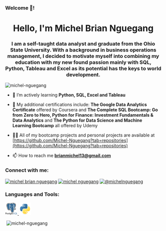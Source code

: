 ### Welcome 👋!

<h1 align="center">Hello, I'm Michel Brian Nguegang</h1>
<h3 align="center">I am a self-taught data analyst and graduate from the Ohio State University. With a background in business operations management, I decided to motivate myself into combining my education with my new found passion mainly with SQL, Python, Tableau and Excel as its potential has the keys to world development.</h3>

<p align="left"> <img src="https://komarev.com/ghpvc/?username=michel-nguegang&label=Profile%20views&color=0e75b6&style=flat" alt="michel-nguegang" /> </p>

- 🌱 I’m actively learning **Python, SQL, Excel and Tableau**

- 📜 My additional certifications include: **The Google Data Analytics Certificate** offered by Coursera and **The Complete SQL Bootcamp: Go from Zero to Hero, Python for Finance: Investment Fundamentals & Data Analytics** and **The Python for Data Science and Machine Learning Bootcamp** all offered by Udemy

- 👨‍💻 All of my bootcamp projects and personal projects are available at [https://github.com/Michel-Nguegang?tab=repositories](https://github.com/Michel-Nguegang?tab=repositories)

- 📫 How to reach me **brianmichel13@gmail.com**

<h3 align="left">Connect with me:</h3>
<p align="left">
<a href="https://linkedin.com/in/michel brian nguegang" target="blank"><img align="center" src="https://raw.githubusercontent.com/rahuldkjain/github-profile-readme-generator/master/src/images/icons/Social/linked-in-alt.svg" alt="michel brian nguegang" height="30" width="40" /></a>
<a href="https://kaggle.com/michel nguegang" target="blank"><img align="center" src="https://raw.githubusercontent.com/rahuldkjain/github-profile-readme-generator/master/src/images/icons/Social/kaggle.svg" alt="michel nguegang" height="30" width="40" /></a>
<a href="https://medium.com/@michelnguegang" target="blank"><img align="center" src="https://raw.githubusercontent.com/rahuldkjain/github-profile-readme-generator/master/src/images/icons/Social/medium.svg" alt="@michelnguegang" height="30" width="40" /></a>
</p>

<h3 align="left">Languages and Tools:</h3>
<p align="left"> <a href="https://www.postgresql.org" target="_blank" rel="noreferrer"> <img src="https://raw.githubusercontent.com/devicons/devicon/master/icons/postgresql/postgresql-original-wordmark.svg" alt="postgresql" width="40" height="40"/> </a> <a href="https://www.python.org" target="_blank" rel="noreferrer"> <img src="https://raw.githubusercontent.com/devicons/devicon/master/icons/python/python-original.svg" alt="python" width="40" height="40"/> </a> </p>

<p>&nbsp;<img align="center" src="https://github-readme-stats.vercel.app/api?username=michel-nguegang&show_icons=true&locale=en" alt="michel-nguegang" /></p>


